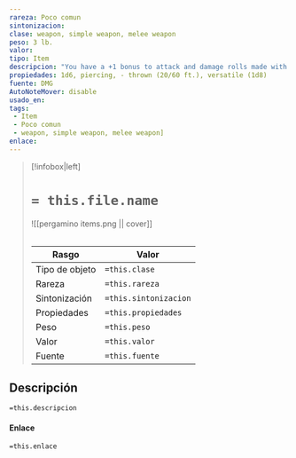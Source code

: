 ```yaml
---
rareza: Poco comun
sintonizacion: 
clase: weapon, simple weapon, melee weapon
peso: 3 lb.
valor: 
tipo: Item
descripcion: "You have a +1 bonus to attack and damage rolls made with this magic weapon. Thrown. If a weapon has the thrown property, you can throw the weapon to make a ranged attack. If the weapon is a melee weapon, you use the same ability modifier for that attack roll and damage roll that you would use for a melee attack with the weapon. For example, if you throw a handaxe, you use your Strength, but if you throw a dagger, you can use either your Strength or your Dexterity, since the dagger has the finesse property. Versatile. This weapon can be used with one or two hands. A damage value in parentheses appears with the property—the damage when the weapon is used with two hands to make a melee attack."
propiedades: 1d6, piercing, - thrown (20/60 ft.), versatile (1d8)
fuente: DMG
AutoNoteMover: disable
usado_en:  
tags: 
 - Item
 - Poco comun
 - weapon, simple weapon, melee weapon]
enlace: 
---
```


> [!infobox|left]
>  # `= this.file.name`
> ![[pergamino items.png || cover]]
> ######   
> |Rasgo | Valor |
> | --- | --- |
> | Tipo de objeto| `=this.clase`|
>  | Rareza| `=this.rareza`|
> | Sintonización | `=this.sintonizacion` |
> | Propiedades | `=this.propiedades` |
>  | Peso | `=this.peso` |
> | Valor | `=this.valor` |
> | Fuente | `=this.fuente` |


## Descripción
`=this.descripcion`

#### Enlace
`=this.enlace`